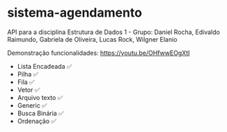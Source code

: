 # sistema-agendamento
API para a disciplina Estrutura de Dados 1 -
Grupo:
Daniel Rocha,
Edivaldo Raimundo,
Gabriela de Oliveira,
Lucas Rock,
Wilgner Elanio

Demonstração funcionalidades: https://youtu.be/OHfwwEOgXtI

- Lista Encadeada ✅
- Pilha ✅
- Fila ✅
- Vetor ✅
- Arquivo texto ✅
- Generic ✅
- Busca Binária ✅
- Ordenação ✅
